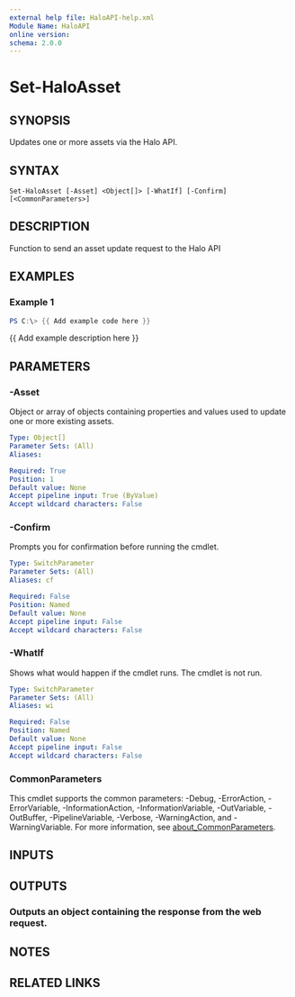 ```yaml
---
external help file: HaloAPI-help.xml
Module Name: HaloAPI
online version:
schema: 2.0.0
---
```


# Set-HaloAsset

## SYNOPSIS
Updates one or more assets via the Halo API.

## SYNTAX

```
Set-HaloAsset [-Asset] <Object[]> [-WhatIf] [-Confirm] [<CommonParameters>]
```

## DESCRIPTION
Function to send an asset update request to the Halo API

## EXAMPLES

### Example 1
```powershell
PS C:\> {{ Add example code here }}
```

{{ Add example description here }}

## PARAMETERS

### -Asset
Object or array of objects containing properties and values used to update one or more existing assets.

```yaml
Type: Object[]
Parameter Sets: (All)
Aliases:

Required: True
Position: 1
Default value: None
Accept pipeline input: True (ByValue)
Accept wildcard characters: False
```

### -Confirm
Prompts you for confirmation before running the cmdlet.

```yaml
Type: SwitchParameter
Parameter Sets: (All)
Aliases: cf

Required: False
Position: Named
Default value: None
Accept pipeline input: False
Accept wildcard characters: False
```

### -WhatIf
Shows what would happen if the cmdlet runs.
The cmdlet is not run.

```yaml
Type: SwitchParameter
Parameter Sets: (All)
Aliases: wi

Required: False
Position: Named
Default value: None
Accept pipeline input: False
Accept wildcard characters: False
```

### CommonParameters
This cmdlet supports the common parameters: -Debug, -ErrorAction, -ErrorVariable, -InformationAction, -InformationVariable, -OutVariable, -OutBuffer, -PipelineVariable, -Verbose, -WarningAction, and -WarningVariable. For more information, see [about_CommonParameters](http://go.microsoft.com/fwlink/?LinkID=113216).

## INPUTS

## OUTPUTS

### Outputs an object containing the response from the web request.
## NOTES

## RELATED LINKS
